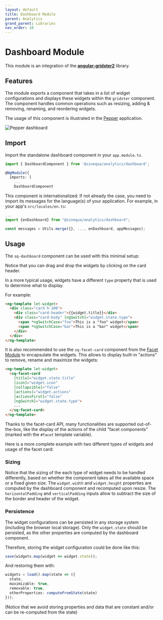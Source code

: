 ```yaml
---
layout: default
title: Dashboard Module
parent: Analytics
grand_parent: Libraries
nav_order: 10
---
```


# Dashboard Module

This module is an integration of the [**angular-gridster2**](https://tiberiuzuld.github.io/angular-gridster2/) library.

## Features

The module exports a component that takes in a list of widget configurations and displays these widgets within the `gridster` component. The component handles common operations such as resizing, adding & removing, renaming, and reordering widgets.

The usage of this component is illustrated in the [Pepper](apps/3-pepper.md) application.

![Pepper dashboard](/assets/apps/pepper.png)

## Import

Import the standalone dashboard component in your `app.module.ts`.

```ts
import { DashboardComponent } from '@sinequa/analytics/dashboard';

@NgModule({
  imports: [
    ...
    DashboardComponent
```

This component is internationalized: If not already the case, you need to import its messages for the language(s) of your application. For example, in your app's `src/locales/en.ts`:

```ts
...
import {enDashboard} from "@sinequa/analytics/dashboard";

const messages = Utils.merge({}, ..., enDashboard, appMessages);
```

## Usage

The `sq-dashboard` component can be used with this minimal setup:

<doc-dashboard></doc-dashboard>

Notice that you can drag and drop the widgets by clicking on the card header.

In a more typical usage, widgets have a different `type` property that is used to determine what to display.

For example:


```html
<ng-template let-widget>
  <div class="card h-100">
    <div class="card-header">{{widget.title}}</div>
    <div class="card-body" [ngSwitch]="widget.state.type">
      <span *ngSwitchCase="foo">This is a "foo" widget</span>
      <span *ngSwitchCase="bar">This is a "bar" widget</span>
    </div>
  </div>
</ng-template>
```


It is also recommended to use the `sq-facet-card` component from the [Facet Module](../components/facet.md) to encapsulate the widgets. This allows to display built-in "actions" to remove, rename and maximize the widgets:


```html
<ng-template let-widget>
  <sq-facet-card
    [title]="widget.state.title"
    [icon]="widget.icon"
    [collapsible]="false"
    [actions]="widget.actions"
    [actionsFirst]="false"
    [ngSwitch]="widget.state.type">
    ...
  </sq-facet-card>
</ng-template>
```


Thanks to the facet-card API, many functionalities are supported out-of-the-box, like the display of the actions of the child "facet components" (marked with the `#facet` template variable).

Here is a more complete example with two different types of widgets and usage of the facet card:

<doc-dashboard2></doc-dashboard2>

### Sizing

Notice that the sizing of the each type of widget needs to be handled differently, based on whether the component takes all the available space or a fixed given size. The `widget.width` and `widget.height` properties are computed by the dashboard component and recomputed upon resize. The `horizontalPadding` and `verticalPadding` inputs allow to subtract the size of the border and header of the widget.

### Persistence

The widget configurations can be persisted in any storage system (including the browser local storage). Only the `widget.state` should be persisted, as the other properties are computed by the dashboard component.

Therefore, storing the widget configuration could be done like this:

```ts
save(widgets.map(widget => widget.state));
```

And restoring them with:

```ts
widgets = load().map(state => ({
  state,
  maximizable: true,
  removable: true,
  otherProperties: computeFromState(state)
}));
```

(Notice that we avoid storing properties and data that are constant and/or can be re-computed from the state)